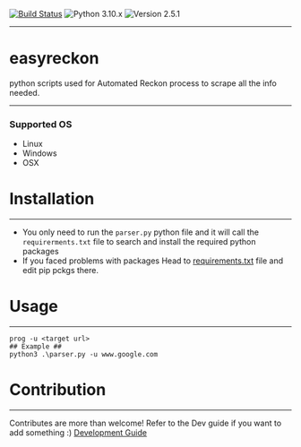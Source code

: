
[![Build Status](https://github.com/python/mypy/actions/workflows/test.yml/badge.svg)](https://github.com/AntwanEmil/easyreckon/actions) ![Python 3.10.x](https://img.shields.io/badge/Python-3.10.x-green.svg)  ![Version 2.5.1](https://img.shields.io/badge/Version-1.1-green.svg) 
__________________
# easyreckon
python scripts used for Automated Reckon process to scrape all the info needed.
_______________________
### Supported OS
-   Linux
-   Windows
-   OSX

# Installation
________________
- You only need to run the `parser.py` python file and it will call the `requirerments.txt` file to search and install the required python packages
- If you faced problems with packages Head to [requirements.txt](https://github.com/AntwanEmil/easyreckon/blob/master/requirements.txt) file and edit pip pckgs there.
# Usage
-------------------
```
prog -u <target url>
## Example ##
python3 .\parser.py -u www.google.com

```

# Contribution
--------------------------
Contributes are more than welcome! Refer to the Dev guide if you want to add something :) 
[Development Guide](https://github.com/AntwanEmil/easyreckon/wiki/Development-Guide)